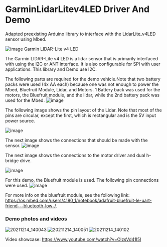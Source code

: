 # GarminLidarLitev4LED Driver And Demo
Adapted preexisting Arduino library to interface with the LidarLite_v4LED sensor using Mbed.


![image](https://user-images.githubusercontent.com/85893093/145903958-eeffc936-7194-41f8-ade3-3e680ac312af.png)
Garmin LIDAR-Lite v4 LED


The Garmin LIDAR-Lite v4 LED is a lidar sensor that is primarily interfaced with using the I2C or ANT interface. It is also configurable for SPI with user applications.
This library and Demo use I2C.

The following parts are required for the demo vehicle.Note that two battery packs were used (4x AA each) because one was not enough to power the Mbed, Bluefruit Module, Lidar, and Motors.
1 Battery back was used for the motors, the Bluefruit module, and the lidar, while the 2nd battery pack was used for the Mbed.
![image](https://user-images.githubusercontent.com/85893093/146114970-a4750ad0-8c3c-4c51-b1ed-76283d3c68da.png)


The following image shows the pin layout of the Lidar. Note that most of the pins are circular, except the first, which is rectangular and is the 5V input power source.

![image](https://user-images.githubusercontent.com/85893093/145903079-3c0971f5-d54d-42a2-804c-5f9ab2103091.png)

The next image shows the connections that should be made with the sensor.
![image](https://user-images.githubusercontent.com/85893093/146111138-a7fa52d2-737d-4dfc-9e08-10cb54852b0d.png)

The next image shows the connections to the motor driver and dual h-bridge drive.

![image](https://user-images.githubusercontent.com/85893093/146113872-443525aa-5b49-4a48-b76f-2d51ec358e9f.png)




For this demo, the Bluefruit module is used. The following pin connections were used.
![image](https://user-images.githubusercontent.com/85893093/146111282-6f196e60-5779-4743-865a-af83b05e7789.png)


For more info on the bluefruit module, see the following link:
https://os.mbed.com/users/4180_1/notebook/adafruit-bluefruit-le-uart-friend---bluetooth-low-/.

### Demo photos and videos
![20211214_140043](https://user-images.githubusercontent.com/96154246/146110832-fac30f29-b3b2-4923-818b-799e658c0059.jpg)
![20211214_140051](https://user-images.githubusercontent.com/96154246/146110845-8cee6e5d-3926-4794-9781-892a70a266c0.jpg)
![20211214_140102](https://user-images.githubusercontent.com/96154246/146110857-9edaa65c-3c5e-4c54-9b3a-7b175a00f593.jpg)

Video showcase: https://www.youtube.com/watch?v=OlzsVd41I5I
